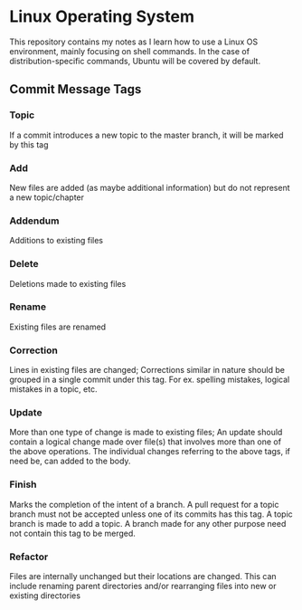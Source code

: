 # Linux Operating System

This repository contains my notes as I learn how to use a Linux OS environment,
mainly focusing on shell commands. In the case of distribution-specific commands,
Ubuntu will be covered by default.

## Commit Message Tags

### Topic

If a commit introduces a new topic to the master branch, it will be marked
by this tag

### Add

New files are added (as maybe additional information) but do not represent a
new topic/chapter

### Addendum

Additions to existing files

### Delete

Deletions made to existing files

### Rename

Existing files are renamed

### Correction

Lines in existing files are changed; Corrections similar in nature should be grouped
in a single commit under this tag. For ex. spelling mistakes, logical mistakes
in a topic, etc.

### Update

More than one type of change is made to existing files; An update should contain
a logical change made over file(s) that involves more than one of the above operations.
The individual changes referring to the above tags, if need be, can added to the
body.

### Finish

Marks the completion of the intent of a branch. A pull request for a topic branch
must not be accepted unless one of its commits has this tag. A topic branch is made
to add a topic. A branch made for any other purpose need not contain this tag to
be merged.

### Refactor

Files are internally unchanged but their locations are changed. This can include
renaming parent directories and/or rearranging files into new or existing directories
